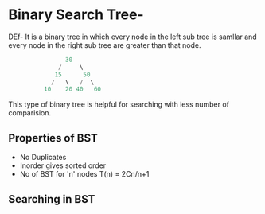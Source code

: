 # Binary Search Tree-
DEf- It is a binary tree in which every node in the left sub tree is samllar and every node in the right sub tree are greater than that node.
```java
				30
			  /     \
			 15      50
			/   \   /  \
		  10    20 40   60
```
This type of binary tree is helpful for searching with less number of comparision.

## Properties of BST
* No Duplicates
* Inorder gives sorted order
* No of BST for 'n' nodes
  T(n) = 2Cn/n+1
  
## Searching in BST  